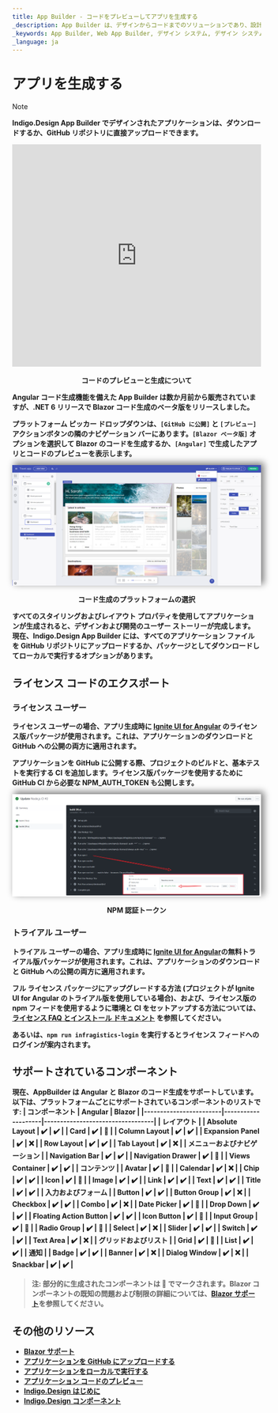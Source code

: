 ```yaml
---
title: App Builder - コードをプレビューしてアプリを生成する
_description: App Builder は、デザインからコードまでのソリューションであり、設計および開発チームが実際の Web アプリケーションを迅速かつ簡単に設計および構築できるようにします。
_keywords: App Builder, Web App Builder, デザイン システム, デザイン システム UX, UI キット, Sketch, Ignite UI for Angular, Sketch to Angular, Angular, Angular デザイン システム, Sketch から コードをエクスポート, Angular 用のデザイン キット, Sketch UI キット
_language: ja
---
```

# アプリを生成する

> [!NOTE]
><b>Indigo.Design App Builder でデザインされたアプリケーションは、ダウンロードするか、GitHub リポジトリに直接アップロードできます。 

<section class="video-container">
    <div>
        <div class="video-container__item">
            <iframe width="100%" height="450" src="https://www.youtube.com/embed/zxT-nIXKn7I" frameborder="0" allowfullscreen></iframe>
        </div>
        <p style="text-align:center">コードのプレビューと生成について</p>
    </div>
</section>

Angular コード生成機能を備えた App Builder は数か月前から販売されていますが、.NET 6 リリースで Blazor コード生成のベータ版をリリースしました。

プラットフォーム ピッカー ドロップダウンは、`[GitHub に公開]` と `[プレビュー]` アクションボタンの隣のナビゲーション バーにあります。`[Blazor ベータ版]` オプションを選択して Blazor のコードを生成するか、`[Angular]` で生成したアプリとコードのプレビューを表示します。

<img class="responsive-img" style="box-shadow: 5px -4px 13px 1px grey" src="../images/generate-code.png" />
<p style="text-align:center;">コード生成のプラットフォームの選択</p>

すべてのスタイリングおよびレイアウト プロパティを使用してアプリケーションが生成されると、デザインおよび開発のユーザー ストーリーが完成します。現在、Indigo.Design App Builder には、すべてのアプリケーション ファイルを GitHub リポジトリにアップロードするか、パッケージとしてダウンロードしてローカルで実行するオプションがあります。

## ライセンス コードのエクスポート

### ライセンス ユーザー
**ライセンス ユーザー**の場合、アプリ生成時に [Ignite UI for Angular](https://jp.infragistics.com/products/ignite-ui-angular) のライセンス版パッケージが使用されます。これは、**アプリケーションのダウンロード**と **GitHub への公開**の両方に適用されます。

アプリケーションを GitHub に公開する際、プロジェクトのビルドと、基本テストを実行する CI を追加します。ライセンス版パッケージを使用するために GitHub CI から必要な NPM_AUTH_TOKEN も公開します。

<img class="responsive-img" style="box-shadow: 5px -4px 13px 1px grey" src="../images/licensed-ci-npm-token.png" />
<p style="text-align:center;">NPM 認証トークン</p>

### トライアル ユーザー
**トライアル ユーザー**の場合、アプリ生成時に [Ignite UI for Angular](https://jp.infragistics.com/products/ignite-ui-angular)の無料トライアル版パッケージが使用されます。これは、**アプリケーションのダウンロード**と **GitHub への公開**の両方に適用されます。

フル ライセンス パッケージにアップグレードする方法 (プロジェクトが Ignite UI for Angular のトライアル版を使用している場合)、および、ライセンス版の npm フィードを使用するように環境と CI をセットアップする方法については、[ライセンス FAQ とインストール ドキュメント](https://jp.infragistics.com/products/ignite-ui-angular/angular/components/general/ignite-ui-licensing) を参照してください。

あるいは、`npm run infragistics-login` を実行するとライセンス フィードへのログインが案内されます。

## サポートされているコンポーネント

現在、AppBuilder は Angular と Blazor のコード生成をサポートしています。以下は、プラットフォームごとにサポートされているコンポーネントのリストです:
| コンポーネント              | Angular            | Blazor                           |
|------------------------|--------------------|----------------------------------|
| **レイアウト**                                                                    |
| Absolute Layout        | :heavy_check_mark: | :heavy_check_mark: |
| Card                   | :heavy_check_mark: | :construction:     |
| Column Layout          | :heavy_check_mark: | :heavy_check_mark: |
| Expansion Panel        | :heavy_check_mark: | :x:                |
| Row Layout             | :heavy_check_mark: | :heavy_check_mark: |
| Tab Layout             | :heavy_check_mark: | :x:                |
| **メニューおよびナビゲーション**                                          |
| Navigation Bar         | :heavy_check_mark: | :heavy_check_mark: |
| Navigation Drawer      | :heavy_check_mark: | :construction:     |
| Views Container        | :heavy_check_mark: | :heavy_check_mark: |
| **コンテンツ**                                                      |
| Avatar                 | :heavy_check_mark: | :construction:     |
| Calendar               | :heavy_check_mark: | :x:                |
| Chip                   | :heavy_check_mark: | :heavy_check_mark: |
| Icon                   | :heavy_check_mark: | :construction:     |
| Image                  | :heavy_check_mark: | :heavy_check_mark: |
| Link                   | :heavy_check_mark: | :heavy_check_mark: |
| Text                   | :heavy_check_mark: | :heavy_check_mark: |
| Title                  | :heavy_check_mark: | :heavy_check_mark: |
| **入力およびフォーム**                                                |
| Button                 | :heavy_check_mark: | :heavy_check_mark: |
| Button Group           | :heavy_check_mark: | :x:                |
| Checkbox               | :heavy_check_mark: | :heavy_check_mark: |
| Combo                  | :heavy_check_mark: | :x:                |
| Date Picker            | :heavy_check_mark: | :construction:     |
| Drop Down              | :heavy_check_mark: | :heavy_check_mark: |
| Floating Action Button | :heavy_check_mark: | :heavy_check_mark: |
| Icon Button            | :heavy_check_mark: | :construction:     |
| Input Group            | :heavy_check_mark: | :construction:     |
| Radio Group            | :heavy_check_mark: | :construction:     |
| Select                 | :heavy_check_mark: | :x:                |
| Slider                 | :heavy_check_mark: | :heavy_check_mark: |
| Switch                 | :heavy_check_mark: | :heavy_check_mark: |
| Text Area              | :heavy_check_mark: | :x:                |
| **グリッドおよびリスト**                                                |
| Grid                   | :heavy_check_mark: | :construction:     |
| List                   | :heavy_check_mark: | :heavy_check_mark: |
| **通知**                                                |
| Badge                  | :heavy_check_mark: | :heavy_check_mark: |
| Banner                 | :heavy_check_mark: | :x:                |
| Dialog Window          | :heavy_check_mark: | :x:                |
| Snackbar               | :heavy_check_mark: | :heavy_check_mark: |

> 注: 部分的に生成されたコンポーネントは :construction: でマークされます。Blazor コンポーネントの既知の問題および制限の詳細については、[Blazor サポート](../blazor-support.md#既知の問題点および制限事項)を参照してください。

## その他のリソース

<div class="divider--half"></div>

* [Blazor サポート](../blazor-support.md)
* [アプリケーションを GitHub にアップロードする](upload-application-to-github.md)
* [アプリケーションをローカルで実行する](run-application-locally.md)
* [アプリケーション コードのプレビュー](../preview-code.md)
* [Indigo.Design はじめに](https://jp.infragistics.com/products/indigo-design/help/getting-started)
* [Indigo.Design コンポーネント](https://jp.infragistics.com/products/indigo-design/help/components/components-overview)
